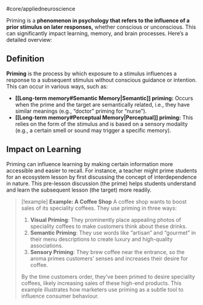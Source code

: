 #core/appliedneuroscience

Priming is a **phenomenon in psychology that refers to the influence of a prior stimulus on later responses,** whether conscious or unconscious. This can significantly impact learning, memory, and brain processes. Here’s a detailed overview:

## Definition

**Priming** is the process by which exposure to a stimulus influences a response to a subsequent stimulus without conscious guidance or intention. This can occur in various ways, such as:

- **[[Long-term memory#Semantic Memory|Semantic]] priming:** Occurs when the prime and the target are semantically related, i.e., they have similar meanings (e.g., “doctor” priming for “nurse”).
- **[[Long-term memory#Perceptual Memory|Perceptual]] priming:** This relies on the form of the stimulus and is based on a sensory modality (e.g., a certain smell or sound may trigger a specific memory).

## Impact on Learning

Priming can influence learning by making certain information more accessible and easier to recall. For instance, a teacher might prime students for an ecosystem lesson by first discussing the concept of interdependence in nature. This pre-lesson discussion (the prime) helps students understand and learn the subsequent lesson (the target) more readily.

> [!example] **Example: A Coffee Shop**
> A coffee shop wants to boost sales of its speciality coffees. They use priming in three ways:
> 1. **Visual Priming**: They prominently place appealing photos of speciality coffees to make customers think about these drinks.
>  2. **Semantic Priming**: They use words like “artisan” and “gourmet” in their menu descriptions to create luxury and high-quality associations.
> 3. **Sensory Priming**: They brew coffee near the entrance, so the aroma primes customers’ senses and increases their desire for coffee.
> 
> By the time customers order, they’ve been primed to desire speciality coffees, likely increasing sales of these high-end products. This example illustrates how marketers use priming as a subtle tool to influence consumer behaviour.
